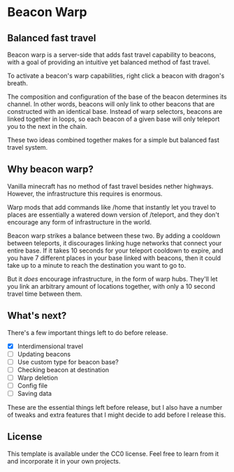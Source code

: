 # Beacon Warp

## Balanced fast travel

Beacon warp is a server-side that adds fast travel capability to beacons, with a goal of providing an intuitive yet balanced method of fast travel.

To activate a beacon's warp capabilities, right click a beacon with dragon's breath.

The composition and configuration of the base of the beacon determines its channel. In other words, beacons will only link to other beacons that are constructed with an identical base.
Instead of warp selectors, beacons are linked together in loops, so each beacon of a given base will only teleport you to the next in the chain.

These two ideas combined together makes for a simple but balanced fast travel system.

## Why beacon warp?

Vanilla minecraft has no method of fast travel besides nether highways. However, the infrastructure this requires is enormous.

Warp mods that add commands like /home that instantly let you travel to places are essentially a watered down version of /teleport, and they don't encourage any form of infrastructure in the world.

Beacon warp strikes a balance between these two.
By adding a cooldown between teleports, it discourages linking huge networks that connect your entire base. If it takes 10 seconds for your teleport cooldown to expire, and you have 7 different places in your base linked with beacons, then it could take up to a minute to reach the destination you want to go to. 

But it *does* encourage infrastructure, in the form of warp hubs. They'll let you link an arbitrary amount of locations together, with only a 10 second travel time between them.

## What's next?

There's a few important things left to do before release.

- [x] Interdimensional travel
- [ ] Updating beacons
- [ ] Use custom type for beacon base?
- [ ] Checking beacon at destination
- [ ] Warp deletion
- [ ] Config file
- [ ] Saving data

These are the essential things left before release, but I also have a number of tweaks and extra features that I might decide to add before I release this.

## License

This template is available under the CC0 license. Feel free to learn from it and incorporate it in your own projects.

